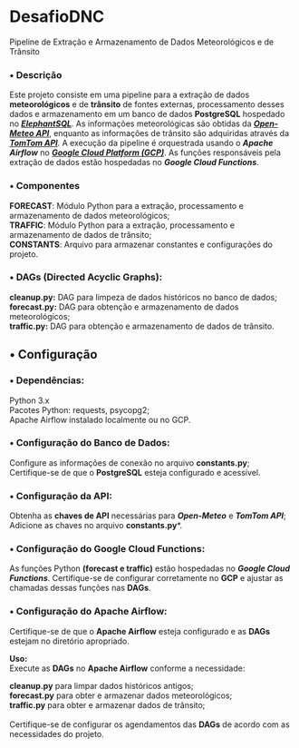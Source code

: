 # DesafioDNC

Pipeline de Extração e Armazenamento de Dados Meteorológicos e de Trânsito

### • Descrição
Este projeto consiste em uma pipeline para a extração de dados **meteorológicos** e de **trânsito** de fontes externas, processamento desses dados e armazenamento em um banco de dados **PostgreSQL** hospedado no [***ElephantSQL***](https://www.elephantsql.com/). As informações meteorológicas são obtidas da [***Open-Meteo API***](https://open-meteo.com/en/docs), enquanto as informações de trânsito são adquiridas através da [***TomTom API***](https://developer.tomtom.com/routing-api/documentation/routing/routing-service). A execução da pipeline é orquestrada usando o ***Apache Airflow*** no [***Google Cloud Platform (GCP)***](https://cloud.google.com/?hl=pt_br). As funções responsáveis pela extração de dados estão hospedadas no ***Google Cloud Functions***.

### • Componentes
**FORECAST**: Módulo Python para a extração, processamento e armazenamento de dados meteorológicos;<br>
**TRAFFIC**: Módulo Python para a extração, processamento e armazenamento de dados de trânsito;<br>
**CONSTANTS**: Arquivo para armazenar constantes e configurações do projeto.<br>

### • DAGs (Directed Acyclic Graphs):
**cleanup.py:** DAG para limpeza de dados históricos no banco de dados;<br>
**forecast.py:** DAG para obtenção e armazenamento de dados meteorológicos;<br>
**traffic.py:** DAG para obtenção e armazenamento de dados de trânsito.


## • Configuração

### • Dependências:

Python 3.x<br>
Pacotes Python: requests, psycopg2;<br>
Apache Airflow instalado localmente ou no GCP.

### • Configuração do Banco de Dados:

Configure as informações de conexão no arquivo **constants.py**;<br>
Certifique-se de que o **PostgreSQL** esteja configurado e acessível.<br>

### • Configuração da API:

Obtenha as **chaves de API** necessárias para ***Open-Meteo*** e ***TomTom API***;<br>
Adicione as chaves no arquivo **constants.py***.

### • Configuração do Google Cloud Functions:

As funções Python **(forecast e traffic)** estão hospedadas no ***Google Cloud Functions***. Certifique-se de configurar corretamente no **GCP** e ajustar as chamadas dessas funções nas **DAGs**.

### • Configuração do Apache Airflow:

Certifique-se de que o **Apache Airflow** esteja configurado e as **DAGs** estejam no diretório apropriado.<br>

**Uso:**<br>
Execute as **DAGs** no **Apache Airflow** conforme a necessidade:

**cleanup.py** para limpar dados históricos antigos;<br>
**forecast.py** para obter e armazenar dados meteorológicos;<br>
**traffic.py** para obter e armazenar dados de trânsito;<br><br>
Certifique-se de configurar os agendamentos das **DAGs** de acordo com as necessidades do projeto.
